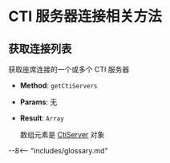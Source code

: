 # CTI 服务器连接相关方法

## 获取连接列表

获取座席连接的一个或多个 CTI 服务器

-   **Method**: `getCtiServers`

-   **Params**: 无

-   **Result**: `Array`

    数组元素是 [CtiServer][] 对象

[ctiserver]: ../types/cti_server.md

--8<-- "includes/glossary.md"
